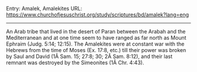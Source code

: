 Entry: Amalek, Amalekites
URL: https://www.churchofjesuschrist.org/study/scriptures/bd/amalek?lang=eng

---

An Arab tribe that lived in the desert of Paran between the Arabah and the Mediterranean and at one time seem to have ranged as far north as Mount Ephraim (Judg. 5:14; 12:15). The Amalekites were at constant war with the Hebrews from the time of Moses (Ex. 17:8, etc.) till their power was broken by Saul and David (1Â Sam. 15; 27:8; 30; 2Â Sam. 8:12), and their last remnant was destroyed by the Simeonites (1Â Chr. 4:43).
